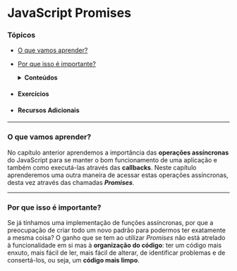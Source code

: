 # JavaScript Promises

### Tópicos
* [O que vamos aprender?](#por-que-isso-%C3%A9-importante)
* [Por que isso é importante?](#por-que-isso-%C3%A9-importante)
  <details>
    <summary> <strong>Conteúdos</strong> </summary>
    
    1. Application Programming Interface (API) 
    2. Relembrando o fluxo assíncrono
    3. Promises
    4. Para fixar
  </details> 
  
* #### Exercícios
* #### Recursos Adicionais

___
### O que vamos aprender?

No capítulo anterior aprendemos a importância das **operações assíncronas** do JavaScript para se manter o bom funcionamento de uma aplicação e também como executá-las através das **callbacks**. Neste capítulo aprenderemos uma outra maneira de acessar estas operações assíncronas, desta vez através das chamadas _**Promises**_.

___

### Por que isso é importante?

Se já tínhamos uma implementação de funções assíncronas, por que a preocupação de criar todo um novo padrão para podermos ter exatamente a mesma coisa? O ganho que se tem ao utilizar _Promises_ não está atrelado à funcionalidade em si mas à **organização do código**: ter um código mais enxuto, mais fácil de ler, mais fácil de alterar, de identificar problemas e de consertá-los, ou seja, um **código mais limpo**.
